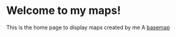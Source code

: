 # Welcome to my maps!
This is the home page to display maps created by me
A [basemap](base_map.html)
